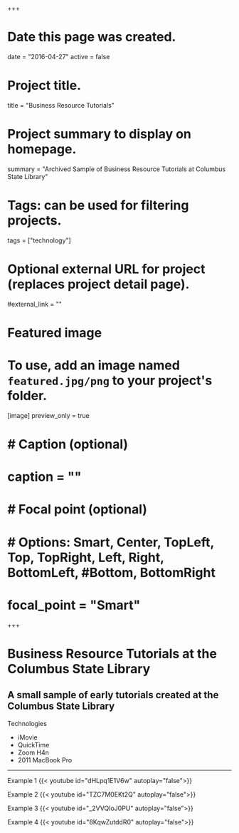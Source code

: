 +++
# Date this page was created.
date = "2016-04-27"
active = false

# Project title.
title = "Business Resource Tutorials"

# Project summary to display on homepage.
summary = "Archived Sample of Business Resource Tutorials at Columbus State Library"

# Tags: can be used for filtering projects.
tags = ["technology"]

# Optional external URL for project (replaces project detail page).
#external_link = ""

# Featured image
# To use, add an image named `featured.jpg/png` to your project's folder.
[image]
   preview_only = true
#  # Caption (optional)
#  caption = ""
#
#  # Focal point (optional)
#  # Options: Smart, Center, TopLeft, Top, TopRight, Left, Right, BottomLeft, #Bottom, BottomRight
#  focal_point = "Smart"

+++

# Business Resource Tutorials at the Columbus State Library
## A small sample of early tutorials created at the Columbus State Library

Technologies

- iMovie
- QuickTime
- Zoom H4n
- 2011 MacBook Pro

<hr/>

Example 1
{{< youtube id="dHLpq1E1V6w" autoplay="false">}}

Example 2
{{< youtube id="TZC7M0EKt2Q" autoplay="false">}}  

Example 3
{{< youtube id="_2VVQIoJ0PU" autoplay="false">}}  

Example 4
{{< youtube id="8KqwZutddR0" autoplay="false">}}
